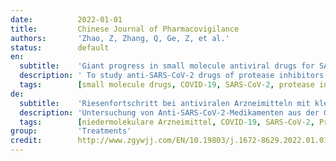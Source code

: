 ```yaml
---
date:          2022-01-01
title:         Chinese Journal of Pharmacovigilance
authors:       'Zhao, Z, Zhang, Q, Ge, Z, et al.'
status:        default
en:
  subtitle:    'Giant progress in small molecule antiviral drugs for SARS-CoV-2'
  description: ' To study anti-SARS-CoV-2 drugs of protease inhibitors and RNA-dependent RNA polymerase inhibitors. Methods The mechanism of action, pharmacokinetics and clinical trials of two kind of drugs are reviewed. Small molecule drugs have the advantages of easy absorption, small molecular volume, ability to penetrate cell membrane, and easy large-scale industrial production, which are the focus of drug research and development. In the small-molecule drugs for SARS-CoV-2, breakthroughs have been made in protease inhibitors (such as Paxlovid) that target the viral protein splicing step and RNA-dependent RNA polymerase inhibitors (such as molnupiravir). It is expected that these drugs can be widely used in early treatment in the future to reduce the rate of severe illness and mortality. '
  tags:        [small molecule drugs, COVID-19, SARS-CoV-2, protease inhibitor, polymerase inhibitor, clinical trials]
de:
  subtitle:    'Riesenfortschritt bei antiviralen Arzneimitteln mit kleinen Molekülen gegen SARS-CoV-2'
  description: 'Untersuchung von Anti-SARS-CoV-2-Medikamenten aus der Gruppe der Proteaseinhibitoren und der RNA-abhängigen RNA-Polymerase-Inhibitoren. Methoden Der Wirkmechanismus, die Pharmakokinetik und die klinischen Versuche von zwei Arten von Medikamenten werden überprüft. Kleinmolekulare Arzneimittel haben den Vorteil, dass sie leicht absorbiert werden können, ein kleines Molekülvolumen haben, die Zellmembran durchdringen können und leicht in großem Maßstab industriell hergestellt werden können, was den Schwerpunkt der Arzneimittelforschung und -entwicklung bildet. Bei den niedermolekularen Arzneimitteln gegen SARS-CoV-2 wurden Durchbrüche bei den Proteaseinhibitoren (z. B. Paxlovid), die auf den viralen Proteinspleißschritt abzielen, und den RNA-abhängigen RNA-Polymerase-Inhibitoren (z. B. Molnupiravir) erzielt. Es wird erwartet, dass diese Medikamente in Zukunft in der Frühbehandlung eingesetzt werden können, um die Rate der schweren Erkrankungen und der Sterblichkeit zu senken.' 
  tags:        [niedermolekulare Arzneimittel, COVID-19, SARS-CoV-2, Protease-Inhibitor, Polymerase-Inhibitor, klinische Studien]
group:         'Treatments'
credit:        http://www.zgywjj.com/EN/10.19803/j.1672-8629.2022.01.01
---
```

